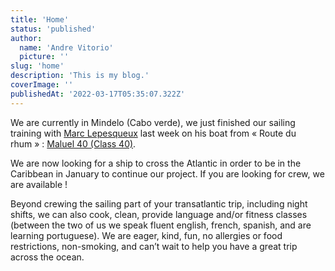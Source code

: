 ```yaml
---
title: 'Home'
status: 'published'
author:
  name: 'Andre Vitorio'
  picture: ''
slug: 'home'
description: 'This is my blog.'
coverImage: ''
publishedAt: '2022-03-17T05:35:07.322Z'
---
```


We are currently in Mindelo (Cabo verde), we just finished our sailing training with [Marc Lepesqueux](https://www.routedurhum.com/en/skipper/235) last week on his boat from « Route du rhum » : [Maluel 40 (Class 40)](https://www.marinetraffic.com/en/ais/details/ships/shipid:27/mmsi:228258700/imo:0/vessel:MALUEL40_SENSAT_C40).

We are now looking for a ship to cross the Atlantic in order to be in the Caribbean in January to continue our project. If you are looking for crew, we are available !

Beyond crewing the sailing part of your transatlantic trip, including night shifts, we can also cook, clean, provide language and/or fitness classes (between the two of us we speak fluent english, french, spanish, and are learning portuguese). We are eager, kind, fun, no allergies or food restrictions, non-smoking, and can’t wait to help you have a great trip across the ocean.